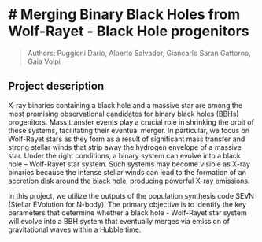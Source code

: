 # # Merging Binary Black Holes from Wolf-Rayet - Black Hole progenitors

> Authors: Puggioni Dario, Alberto Salvador, Giancarlo Saran Gattorno, Gaia Volpi

## Project description 

X-ray binaries containing a black hole and a massive star are among the most promising observational candidates for binary black holes (BBHs) progenitors. Mass transfer events play a crucial role in shrinking the orbit of these systems, facilitating their eventual merger. In particular, we focus on Wolf-Rayet stars as they form as a result of significant mass transfer and strong stellar winds that strip away the hydrogen envelope of a massive star. Under the right conditions, a binary system can evolve into a black hole – Wolf-Rayet star system. Such systems may become visible as X-ray binaries because the intense stellar winds can lead to the formation of an accretion disk around the black hole, producing powerful X-ray emissions.

In this project, we utilize the outputs of the population synthesis code SEVN (Stellar EVolution for N-body). The primary objective is to identify the key parameters that determine whether a black hole - Wolf-Rayet star system will evolve into a BBH system that eventually merges via emission of gravitational waves within a Hubble time. 
